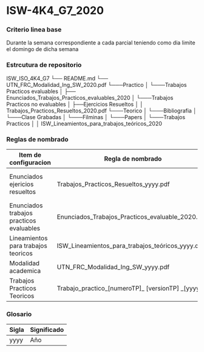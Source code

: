 ﻿# ISW-4K4_G7_2020

### Criterio linea base ###

Durante la semana correspondiente a cada parcial teniendo como dia limite el domingo de dicha semana


### Estrcutura de repositorio ###
ISW_ISO_4K4_G7
└──   README.md
└──	UTN_FRC_Modalidad_Ing_SW_2020.pdf
└───Practico
│   └───Trabajos Practicos evaluables
│		├──	Enunciados_Trabajos_Practicos_evaluables_2020
│   └───Trabajos Practicos no evaluables
│       ├──Ejercicios Resueltos
│ 		│ Trabajos_Practicos_Resueltos_2020.pdf
└───Teorico
│   └───Bibliografia
│   └───Clase Grabadas
│ 	└───Filminas
│ 	└───Papers
│ 	└───Trabajos Practicos
│ 		│ ISW_Lineamientos_para_trabajos_teóricos_2020


### Reglas de nombrado ###

| Item de configuracion | Regla de nombrado | Ubicacion fisica |
| --------------------- | ----------------- | ---------------- |
| Enunciados ejericios resueltos | Trabajos_Practicos_Resueltos_yyyy.pdf |	/Practico/TrabajosP racticos no evaluables/Ejercicios Resueltos |
| Enunciados trabajos practicos evaluables | Enunciados_Trabajos_Practicos_evaluable_2020.pdf | /Practico/Trabajos Practicos evaluables |
|Lineamientos para trabajos teoricos |  ISW_Lineamientos_para_trabajos_teóricos_yyyy.docx | /Teorico/Trabajos Practicos | 
|Modalidad academica | UTN_FRC_Modalidad_Ing_SW_yyyy.pdf | /|
|Trabajos Practicos Teoricos | Trabajo_practico_[numeroTP]_ [versionTP] _[yyyy] | /Teorico/Trabajos Practicos /

### Glosario ###

| Sigla | Significado |
| ----- | ----------- |
| yyyy  | Año |
